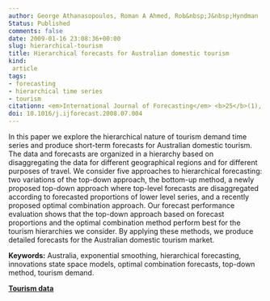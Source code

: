```yaml
---
author: George Athanasopoulos, Roman A Ahmed, Rob&nbsp;J&nbsp;Hyndman
Status: Published
comments: false
date: 2009-01-16 23:08:36+00:00
slug: hierarchical-tourism
title: Hierarchical forecasts for Australian domestic tourism
kind:
 article
tags:
- forecasting
- hierarchical time series
- tourism
citationn: <em>International Journal of Forecasting</em> <b>25</b>(1), 146-166
doi: 10.1016/j.ijforecast.2008.07.004
---
```


In this paper we explore the hierarchical nature of tourism demand time series and produce short-term forecasts for Australian domestic tourism. The data and forecasts are organized in a hierarchy based on disaggregating the data for different geographical regions and for different purposes of travel. We consider five approaches to hierarchical forecasting: two variations of the top-down approach, the bottom-up method, a newly proposed top-down approach where top-level forecasts are disaggregated according to forecasted proportions of lower level series, and a recently proposed optimal combination approach. Our forecast performance evaluation shows that the top-down approach based on forecast proportions and the optimal combination method perform best for the tourism hierarchies we consider. By applying these methods, we produce detailed forecasts for the Australian domestic tourism market.

**Keywords:** Australia, exponential smoothing, hierarchical forecasting, innovations state space models, optimal combination forecasts, top-down method, tourism demand.

[**Tourism data**](/data/hier1_with_names.csv)

